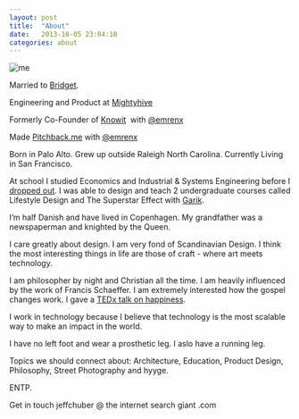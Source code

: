 ```yaml
---
layout: post
title:  "About"
date:   2013-10-05 23:04:10
categories: about
---
```


![me](http://media.tumblr.com/tumblr_mdsyvwY5HC1qat4vi.png)

Married to [Bridget](https://twitter.com/bridget_huber).

Engineering and Product at [Mightyhive](http://mightyhive.com)

Formerly Co-Founder of [Knowit](http://knowitapp.com) &nbsp;with&nbsp;[@emrenx](http://twitter.com/emrenx)

Made [Pitchback.me](http://Pitchback.me)&nbsp;with [@emrenx](http://twitter.com/emrenx)

Born in Palo Alto. Grew up outside Raleigh North Carolina. Currently Living in San&nbsp;Francisco.&nbsp;

At school I studied Economics and Industrial &amp; Systems Engineering before I [dropped out](http://www.caldwellfellows.com/2011/06/im-nuts-for-startups/). I was able to design and teach 2 undergraduate courses called Lifestyle Design and The Superstar Effect with [Garik](https://twitter.com/gcsadovy).

I’m half Danish and have lived in Copenhagen. My grandfather was a newspaperman and knighted by the Queen.

I care greatly about design. I am very fond of&nbsp;Scandinavian&nbsp;Design. I think the most interesting things in life are those of craft - where art meets technology.

I am philosopher by night and Christian all the time. I am heavily influenced by the work of Francis Schaeffer. I am extremely interested how the gospel changes work. I gave a [TEDx talk on happiness](http://www.youtube.com/watch?v=PYtPmxnSnJg).

I work in technology because I believe that technology is the most scalable way to make an impact in the world.

I have no left foot and wear a prosthetic leg. I aslo have a running leg.

Topics we should connect about: Architecture, Education, Product Design, Philosophy, Street Photography and hyyge.

ENTP.

Get in touch jeffchuber @ the internet search giant .com
